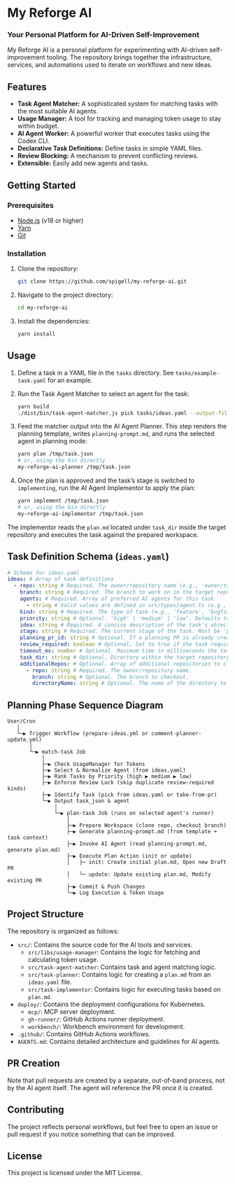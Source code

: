 # My Reforge AI

### Your Personal Platform for AI-Driven Self-Improvement

My Reforge AI is a personal platform for experimenting with AI-driven self-improvement tooling. The repository brings together the infrastructure, services, and automations used to iterate on workflows and new ideas.

## Features

- **Task Agent Matcher:** A sophisticated system for matching tasks with the most suitable AI agents.
- **Usage Manager:** A tool for tracking and managing token usage to stay within budget.
- **AI Agent Worker:** A powerful worker that executes tasks using the Codex CLI.
- **Declarative Task Definitions:** Define tasks in simple YAML files.
- **Review Blocking:** A mechanism to prevent conflicting reviews.
- **Extensible:** Easily add new agents and tasks.

## Getting Started

### Prerequisites

- [Node.js](https://nodejs.org/en/) (v18 or higher)
- [Yarn](https://yarnpkg.com/)
- [Git](https://git-scm.com/)

### Installation

1.  Clone the repository:

    ```bash
    git clone https://github.com/spigell/my-reforge-ai.git
    ```

2.  Navigate to the project directory:

    ```bash
    cd my-reforge-ai
    ```

3.  Install the dependencies:

    ```bash
    yarn install
    ```

## Usage

1.  Define a task in a YAML file in the `tasks` directory. See `tasks/example-task.yaml` for an example.
2.  Run the Task Agent Matcher to select an agent for the task:

    ```bash
    yarn build
    ./dist/bin/task-agent-matcher.js pick tasks/ideas.yaml --output-file /tmp/task.json
    ```

3.  Feed the matcher output into the AI Agent Planner. This step renders the planning template, writes `planning-prompt.md`, and runs the selected agent in planning mode:

    ```bash
    yarn plan /tmp/task.json
    # or, using the bin directly
    my-reforge-ai-planner /tmp/task.json
    ```

4.  Once the plan is approved and the task’s stage is switched to `implementing`, run the AI Agent Implementor to apply the plan:

    ```bash
    yarn implement /tmp/task.json
    # or, using the bin directly
    my-reforge-ai-implementor /tmp/task.json
    ```

The implementor reads the `plan.md` located under `task_dir` inside the target repository and executes the task against the prepared workspace.

## Task Definition Schema (`ideas.yaml`)

```yaml
# Schema for ideas.yaml
ideas: # Array of task definitions
  - repo: string # Required. The owner/repository name (e.g., 'owner/target-repo').
    branch: string # Required. The branch to work on in the target repository.
    agents: # Required. Array of preferred AI agents for this task.
      - string # Valid values are defined in src/types/agent.ts (e.g., 'gpt-5-codex', 'gemini-2.5-flash').
    kind: string # Required. The type of task (e.g., 'feature', 'bugfix').
    priority: string # Optional. 'high' | 'medium' | 'low'. Defaults to 'medium'.
    idea: string # Required. A concise description of the task's objective.
    stage: string # Required. The current stage of the task. Must be 'planning' or 'implementing'.
    planning_pr_id: string # Optional. If a planning PR is already created, its ID.
    review_required: boolean # Optional. Set to true if the task requires human review.
    timeout_ms: number # Optional. Maximum time in milliseconds the task is allowed to run.
    task_dir: string # Optional. Directory within the target repository for executor artifacts.
    additionalRepos: # Optional. Array of additional repositories to clone into the workspace.
      - repo: string # Required. The owner/repository name.
        branch: string # Optional. The branch to checkout.
        directoryName: string # Optional. The name of the directory to clone the repo into.
```

## Planning Phase Sequence Diagram

```
User/Cron
   │
   └─▶ Trigger Workflow (prepare-ideas.yml or comment-planner-update.yml)
       │
       └─▶ match-task Job
           │
           ├─▶ Check UsageManager for Tokens
           ├─▶ Select & Normalize Agent (from ideas.yaml)
           ├─▶ Rank Tasks by Priority (high ▶ medium ▶ low)
           ├─▶ Enforce Review Lock (skip duplicate review-required kinds)
           ├─▶ Identify Task (pick from ideas.yaml or take-from-pr)
           └─▶ Output task_json & agent
               │
               └─▶ plan-task Job (runs on selected agent's runner)
                   │
                   ├─▶ Prepare Workspace (clone repo, checkout branch)
                   ├─▶ Generate planning-prompt.md (from template + task context)
                   ├─▶ Invoke AI Agent (read planning-prompt.md, generate plan.md)
                   ├─▶ Execute Plan Action (init or update)
                   │   ├─ init: Create initial plan.md, Open new Draft PR
                   │   └─ update: Update existing plan.md, Modify existing PR
                   ├─▶ Commit & Push Changes
                   └─▶ Log Execution & Token Usage
```

## Project Structure

The repository is organized as follows:

- `src/`: Contains the source code for the AI tools and services.
  - `src/libs/usage-manager`: Contains the logic for fetching and calculating token usage.
  - `src/task-agent-matcher`: Contains task and agent matching logic.
  - `src/task-planner`: Contains logic for creating a `plan.md` from an `ideas.yaml` file.
  - `src/task-implementor`: Contains logic for executing tasks based on `plan.md`.
- `deploy/`: Contains the deployment configurations for Kubernetes.
  - `mcp/`: MCP server deployment.
  - `gh-runner/`: GitHub Actions runner deployment.
  - `workbench/`: Workbench environment for development.
- `.github/`: Contains GitHub Actions workflows.
- `AGENTS.md`: Contains detailed architecture and guidelines for AI agents.

## PR Creation

Note that pull requests are created by a separate, out-of-band process, not by the AI agent itself. The agent will reference the PR once it is created.

## Contributing

The project reflects personal workflows, but feel free to open an issue or pull request if you notice something that can be improved.

## License

This project is licensed under the MIT License.
